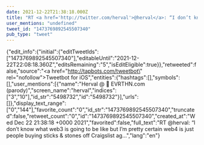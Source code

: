 ```yaml
---
date: 2021-12-22T21:38:18.000Z
title: "RT <a href='http://twitter.com/herval'>@herval</a>: “I don’t know what web3 is going to be like but I’m pretty certain web4 is just people buying sticks &amp; stones off Craigslist ag…″"
user_mentions: "undefined"
tweet_id: "1473769892545507340"
pub_type: "tweet"
---
```

{"edit_info":{"initial":{"editTweetIds":["1473769892545507340"],"editableUntil":"2021-12-22T22:08:18.360Z","editsRemaining":"5","isEditEligible":true}},"retweeted":false,"source":"<a href=\"http://tapbots.com/tweetbot\" rel=\"nofollow\">Tweetbot for iΟS</a>","entities":{"hashtags":[],"symbols":[],"user_mentions":[{"name":"Herval @ 🐹 EVRTHN.com (parody)","screen_name":"herval","indices":["3","10"],"id_str":"5498732","id":"5498732"}],"urls":[]},"display_text_range":["0","144"],"favorite_count":"0","id_str":"1473769892545507340","truncated":false,"retweet_count":"0","id":"1473769892545507340","created_at":"Wed Dec 22 21:38:18 +0000 2021","favorited":false,"full_text":"RT @herval: “I don’t know what web3 is going to be like but I’m pretty certain web4 is just people buying sticks &amp; stones off Craigslist ag…","lang":"en"}
